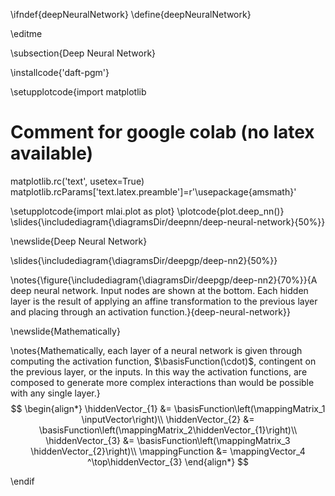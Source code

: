 \ifndef{deepNeuralNetwork}
\define{deepNeuralNetwork}

\editme

\subsection{Deep Neural Network}

\installcode{'daft-pgm'}

\setupplotcode{import matplotlib
# Comment for google colab (no latex available)
matplotlib.rc('text', usetex=True)
matplotlib.rcParams['text.latex.preamble']=r'\usepackage{amsmath}'

\setupplotcode{import mlai.plot as plot}
\plotcode{plot.deep_nn()}
\slides{\includediagram{\diagramsDir/deepnn/deep-neural-network}{50%}}

\newslide{Deep Neural Network}

\slides{\includediagram{\diagramsDir/deepgp/deep-nn2}{50%}}

\notes{\figure{\includediagram{\diagramsDir/deepgp/deep-nn2}{70%}}{A deep neural network. Input nodes are shown at the bottom. Each hidden layer is the result of applying an affine transformation to the previous layer and placing through an activation function.}{deep-neural-network}}

\newslide{Mathematically}

\notes{Mathematically, each layer of a neural network is given through computing the activation function, $\basisFunction(\cdot)$, contingent on the previous layer, or the inputs. In this way the activation functions, are composed to generate more complex interactions than would be possible with any single layer.}
$$
\begin{align*}
    \hiddenVector_{1} &= \basisFunction\left(\mappingMatrix_1 \inputVector\right)\\
    \hiddenVector_{2} &=  \basisFunction\left(\mappingMatrix_2\hiddenVector_{1}\right)\\
    \hiddenVector_{3} &= \basisFunction\left(\mappingMatrix_3 \hiddenVector_{2}\right)\\
    \mappingFunction &= \mappingVector_4 ^\top\hiddenVector_{3}
\end{align*}
$$

\endif

